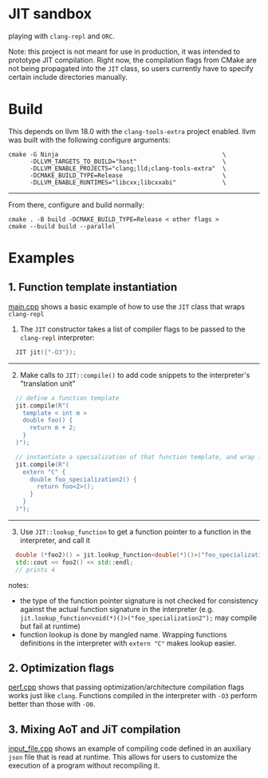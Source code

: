 # JIT sandbox
playing with `clang-repl` and `ORC`.

Note: this project is not meant for use in production, it was intended to prototype JIT compilation. Right now, the compilation flags from CMake are not being propagated into the `JIT` class, so users currently have to specify certain include directories manually.

# Build
This depends on llvm 18.0 with the `clang-tools-extra` project enabled. llvm was built with the following configure arguments:

```
cmake -G Ninja                                              \
      -DLLVM_TARGETS_TO_BUILD="host"                        \
      -DLLVM_ENABLE_PROJECTS="clang;lld;clang-tools-extra"  \
      -DCMAKE_BUILD_TYPE=Release                            \
      -DLLVM_ENABLE_RUNTIMES="libcxx;libcxxabi"             \
```

-------

From there, configure and build normally:

```
cmake . -B build -DCMAKE_BUILD_TYPE=Release < other flags >
cmake --build build --parallel
```

# Examples

## 1. Function template instantiation

[main.cpp](https://github.com/samuelpmish/jit_sandbox/blob/main/src/main.cpp) shows a basic example of how to use the `JIT` class that wraps `clang-repl`

1. The `JIT` constructor takes a list of compiler flags to be passed to the `clang-repl` interpreter:
```cpp
  JIT jit({"-O3"});
```
      
--------

2. Make calls to `JIT::compile()` to add code snippets to the interpreter's "translation unit"

```cpp
  // define a function template
  jit.compile(R"(
    template < int m > 
    double foo() {
      return m + 2;
    }
  )");

  // instantiate a specialization of that function template, and wrap it in a C function
  jit.compile(R"(
    extern "C" {
      double foo_specialization2() {
        return foo<2>();
      }
    }
  )");
```

-------

3. Use `JIT::lookup_function` to get a function pointer to a function in the interpreter, and call it

```cpp
  double (*foo2)() = jit.lookup_function<double(*)()>("foo_specialization2");
  std::cout << foo2() << std::endl;
  // prints 4
```

notes:
- the type of the function pointer signature is not checked for consistency against the actual function
  signature in the interpreter (e.g. `jit.lookup_function<void(*)()>("foo_specialization2");` may compile but
  fail at runtime)
- function lookup is done by mangled name. Wrapping functions definitions in the interpreter with `extern "C"`
  makes lookup easier.

## 2. Optimization flags

[perf.cpp](https://github.com/samuelpmish/jit_sandbox/blob/main/src/perf.cpp) shows that passing optimization/architecture
compilation flags works just like `clang`. Functions compiled in the interpreter with `-O3` perform better than those with `-O0`.

## 3. Mixing AoT and JiT compilation

[input_file.cpp](https://github.com/samuelpmish/jit_sandbox/blob/main/src/input_file.cpp) shows an example of
compiling code defined in an auxiliary `json` file that is read at runtime. This allows for users to customize
the execution of a program without recompiling it.
